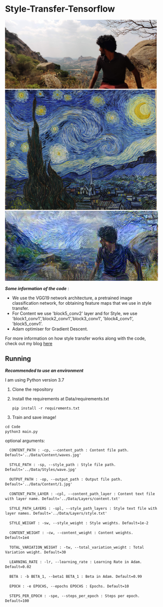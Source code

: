 # Style-Transfer-Tensorflow


<img src="Data/Content/me.jpg" alt="Example1" width =500>
<img src="Data/Styles/starry_night.jpg" alt="Example1" width =500>
<img src="Data/Output/me-stylised.jpg" alt="Example1">


***Some information of the code*** :

* We use the VGG19 network architecture, a pretrained image classification network, for obtaining feature maps that we use in style transfer.
* For Content we use 'block5_conv2' layer and for Style, we use 'block1_conv1','block2_conv1','block3_conv1', 'block4_conv1', 'block5_conv1'.
* Adam optimiser for Gradient Descent.

For more information on how style transfer works along with the code, check out my blog [here]()



## Running

***Recommended to use an environment***

I am using Python version 3.7



1. Clone the repository

2. Install the requirements at Data/requirements.txt

    ```
    pip install -r requirements.txt
    ```


3. Train and save image!

```
cd Code
python3 main.py
```

optional arguments:

```
  CONTENT_PATH : -cp, --content_path : Content file path. Default='../Data/Content/waves.jpg'

  STYLE_PATH : -sp, --style_path : Style file path. Default='../Data/Styles/wave.jpg'

  OUTPUT_PATH : -op, --output_path : Output file path. Default='../Data/Content/1.jpg'

  CONTENT_PATH_LAYER : -cpl, --content_path_layer : Content text file with layer name. Default='../Data/Layers/content.txt'

  STYLE_PATH_LAYERS : -spl, --style_path_layers : Style text file with layer names. Default='../Data/Layers/style.txt'

  STYLE_WEIGHT : -sw, --style_weight : Style weights. Default=1e-2

  CONTENT_WEIGHT : -cw, --content_weight : Content weights. Default=1e4

  TOTAL_VARIATION_WEIGHT : -tw, --total_variation_weight : Total Variation weight. Default=30

  LEARNING_RATE : -lr, --learning_rate : Learning Rate in Adam. Default=0.02

  BETA : -b BETA_1, --beta1 BETA_1 : Beta in Adam. Default=0.99

  EPOCH : -e EPOCHS, --epochs EPOCHS : Epochs. Default=10

  STEPS_PER_EPOCH : -spe, --steps_per_epoch : Steps per epoch. Default=100
```
